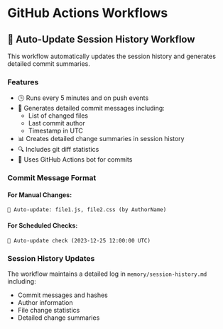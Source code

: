 # GitHub Actions Workflows

## 📝 Auto-Update Session History Workflow

This workflow automatically updates the session history and generates detailed commit summaries.

### Features

- 🕒 Runs every 5 minutes and on push events
- 📄 Generates detailed commit messages including:
  - List of changed files
  - Last commit author
  - Timestamp in UTC
- 📊 Creates detailed change summaries in session history
- 🔍 Includes git diff statistics
- 🤖 Uses GitHub Actions bot for commits

### Commit Message Format

#### For Manual Changes:
```
📝 Auto-update: file1.js, file2.css (by AuthorName)
```

#### For Scheduled Checks:
```
📝 Auto-update check (2023-12-25 12:00:00 UTC)
```

### Session History Updates
The workflow maintains a detailed log in `memory/session-history.md` including:
- Commit messages and hashes
- Author information
- File change statistics
- Detailed change summaries